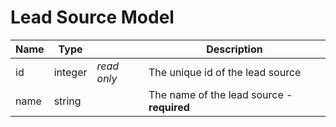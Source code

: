 # Lead Source Model

| Name  | Type      |               | Description                               |
|-------|-----------|---------------|-------------------------------------------|
| id    | integer   | _read only_   |The unique id of the lead source           |
| name  | string    |               | The name of the lead source - **required**|